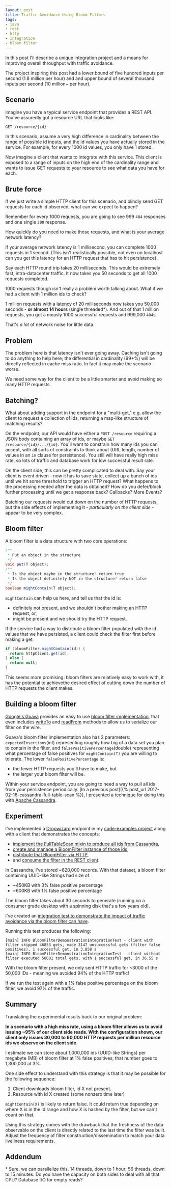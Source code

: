 ```yaml
---
layout: post
title: Traffic Avoidance Using Bloom Filters
tags: 
- java
- rest
- http
- integration
- bloom filter
---
```


In this post I'll describe a unique integration project and a means for improving overall throughput with traffic avoidance. 

The project inspiring this post had a lower bound of five hundred inputs per second (1.8 million per hour) and and upper bound of several thousand inputs per second (10 million+ per hour).

## Scenario

Imagine you have a typical service endpoint that provides a REST API. You've assuredly got a resource URL that looks like:

```
GET /resource/{id}
```

In this scenario, assume a very high difference in cardinality between the range of possible id inputs, and the id values you have actually stored in the service. For example, for every 1000 id values, you only have 1 stored.

Now imagine a client that wants to integrate with this service. This client is exposed to a range of inputs on the high end of the cardinality range and wants to issue GET requests to your resource to see what data you have for each.

## Brute force

If we just write a simple HTTP client for this scenario, and blindly send GET requests for each id observed, what can we expect to happen?

Remember for every 1000 requests, you are going to see 999 `404` responses and one single `200` response.

How quickly do you need to make those requests, and what is your average network latency?

If your average network latency is 1 millisecond, you can complete 1000 requests in 1 second. (This isn't realistically possible, not even on localhost can you get this latency for an HTTP request that has to hit persistence).

Say each HTTP round trip takes 20 milliseconds. This would be extremely fast, intra-datacenter traffic. It now takes you 50 seconds to get all 1000 requests completed.

1000 requests though isn't really a problem worth talking about. What if we had a client with 1 million ids to check?

1 million requests with a latency of 20 milliseconds now takes you 50,000 seconds - **or almost 14 hours** (single threaded\*). And out of that 1 million requests, you got a measly 1000 successful requests and 999,000 `404`s.

That's *a lot* of network noise for little data. 

## Problem

The problem here is that latency isn't ever going away. Caching isn't going to do anything to help here; the differential in cardinality (99+%) will be directly reflected in cache miss ratio. In fact it may make the scenario worse.

We need some way for the client to be a little smarter and avoid making so many HTTP requests.

## Batching?

What about adding support in the endpoint for a "multi-get," e.g. allow the client to request a collection of ids, returning a map-like structure of matching results?

On the endpoint, our API would have either a `POST /resource` requiring a JSON body containing an array of ids, or maybe `GET /resource/{id}/.../{id}`. You'll want to constrain how many ids you can accept, with all sorts of constraints to think about (URL length, number of values in an `in` clause for persistence). You still will have really high miss rate, so lots of traffic and database work for low successful result rate.

On the client side, this can be pretty complicated to deal with. Say your client is event driven - now it has to save state, collect up a bunch of ids until we hit some threshold to trigger an HTTP request? What happens to the processing needed after the data is obtained? How do you defer/block further processing until we get a response back? Callbacks? More Events?

Batching our requests would cut down on the number of HTTP requests, but the side effects of implementing it - *particularly on the client side* - appear to be very complex.

## Bloom filter

A bloom filter is a data structure with two core operations:

```java
/**
 * Put an object in the structure
 */
void put(T object); 
/**
 * Is the object maybe in the structure? return true
 * Is the object definitely NOT in the structure? return false
 */ 
boolean mightContain(T object);
```

`mightContain` can help us here, and tell us that the id is:

* definitely not present, and we shouldn't bother making an HTTP request, or,
* might be present and we should try the HTTP request.

If the service had a way to distribute a bloom filter populated with the id values that we have persisted, a client could check the filter first before making a get:

```java
if (bloomFilter.mightContain(id)) {
  return httpClient.get(id);
} else {
  return null;
}
```

This seems more promising: bloom filters are relatively easy to work with, it has the potential to achievethe desired effect of cutting down the number of HTTP requests the client makes.

## Building a bloom filter

[Google's Guava](https://github.com/google/guava) provides an easy to use [bloom filter implementation](http://google.github.io/guava/releases/snapshot/api/docs/com/google/common/hash/BloomFilter.html), that even includes [writeTo](http://google.github.io/guava/releases/snapshot/api/docs/com/google/common/hash/BloomFilter.html#writeTo-java.io.OutputStream-) and [readFrom](http://google.github.io/guava/releases/snapshot/api/docs/com/google/common/hash/BloomFilter.html#readFrom-java.io.InputStream-com.google.common.hash.Funnel-) methods to allow us to serialize our filter on the wire.

Guava's bloom filter implementation also has 2 parameters: `expectedInsertions`(int) representing roughly how big of a data set you plan to contain in the filter, and `falsePositivePercentage`(double) representing what percentage of false positives for `mightContain(T)` you are willing to tolerate. The lower `falsePositivePercentage` is:

* the fewer HTTP requests you'll have to make, but
* the larger your bloom filter will be.

Within your service endpoint, you are going to need a way to pull all ids from your persistence periodically. [In a previous post]({% post_url 2017-02-16-cassandra-full-table-scan %}), I presented a technique for doing this with [Apache Cassandra](http://cassandra.apache.org/).

## Experiment

I've implemented a [Dropwizard](http://dropwizard.io) endpoint in my [code-examples project](https://github.com/nblair/code-examples) along with a client that demonstrates the concepts:

* [implement the FullTableScan mixin to produce all ids from Cassandra](https://github.com/nblair/code-examples/blob/master/datastax-java-driver-examples/src/main/java/examples/datastax/DataStaxVideoDao.java#L112),
* [create and manage a BloomFilter instance of those ids](https://github.com/nblair/code-examples/blob/master/endpoint/src/main/java/examples/resources/VideoBloomFilterManager.java),
* [distribute that BloomFilter via HTTP](https://github.com/nblair/code-examples/blob/master/endpoint/src/main/java/examples/resources/VideoResource.java#L74),
* and [consume the filter in the REST client](https://github.com/nblair/code-examples/blob/master/client/src/main/java/examples/client/VideoApiClient.java#L74).

In Cassandra, I've stored ~620,000 records. With that dataset, a bloom filter containing UUID-like Strings had size of:

* ~450KB with 3% false positive percentage
* ~600KB with 1% false positive percentage

The bloom filter takes about 30 seconds to generate (running on a consumer grade desktop with a spinning disk that's a few years old).

I've created an [integration test to demonstrate the impact of traffic avoidance via the bloom filter can have](https://github.com/nblair/code-examples/blob/master/client/src/integrationTest/java/examples/client/BloomFilterDemonstrationIntegrationTest.java).

Running this test produces the following:

```
[main] INFO BloomFilterDemonstrationIntegrationTest - client with filter skipped 46853 gets, made 3147 unsuccessful gets (filter false positives), 1 successful get, in 3.858 s
[main] INFO BloomFilterDemonstrationIntegrationTest - client without filter executed 50001 total gets, with 1 successful get, in 36.55 s

```

With the bloom filter present, we only sent HTTP traffic for ~3000 of the 50,000 IDs - meaning we avoided 94% of the HTTP traffic! 

If we run the test again with a 1% false positive percentage on the bloom filter, we avoid 97% of the traffic.

## Summary

Translating the experimental results back to our original problem:

**In a scenario with a high miss rate, using a bloom filter allows us to avoid issuing ~95% of our client side reads. With the configuration shown, our client only issues 30,000 to 60,000 HTTP requests per million resource ids we observe on the client side.** 

I estimate we can store about 1,000,000 ids (UUID-like Strings) per megabyte (MB) of bloom filter at 1% false positives; that number goes to 1,300,000 at 3%.

One side effect to understand with this strategy is that it may be possible for the following sequence:

1. Client downloads bloom filter, id X not present.
2. Resource with id X created (some nonzero time later)

`mightContain(X)` is likely to return false. It could return true depending on where X is in the id range and how X is hashed by the filter, but we can't count on that.

Using this strategy comes with the drawback that the freshness of the data observable on the client is directly related to the last time the filter was built. Adjust the frequency of filter construction/dissemination to match your data liveliness requirements. 

## Addendum

\* Sure, we can parallelize this. 14 threads, down to 1 hour; 56 threads, down to 15 minutes. Do you have the capacity on both sides to deal with all that CPU? Database I/O for empty reads? 

